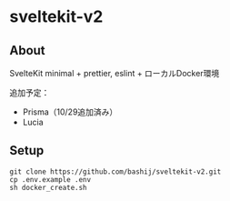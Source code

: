 # sveltekit-v2

## About
SvelteKit minimal + prettier, eslint + ローカルDocker環境

追加予定：
- Prisma（10/29追加済み）
- Lucia

## Setup
```terminal
git clone https://github.com/bashij/sveltekit-v2.git
cp .env.example .env
sh docker_create.sh
```